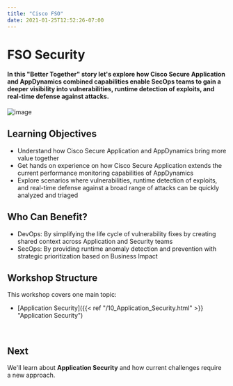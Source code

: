 ```yaml
---
title: "Cisco FSO"
date: 2021-01-25T12:52:26-07:00
---
```


# FSO Security

#### In this "Better Together" story let's explore how Cisco Secure Application and AppDynamics combined capabilities enable SecOps teams to gain a deeper visibility into vulnerabilities, runtime detection of exploits, and real-time defense against attacks.

![image](/images/fso_solution_sec.png)




## Learning Objectives  

* Understand how Cisco Secure Application and AppDynamics bring more value together
* Get hands on experience on how Cisco Secure Application extends the current performance monitoring capabilities of AppDynamics
* Explore scenarios where vulnerabilities, runtime detection of exploits, and real-time defense against a broad range of attacks can be quickly analyzed and triaged


## Who Can Benefit?  

* DevOps: By simplifying the life cycle of vulnerability fixes by creating shared context across Application and Security teams
* SecOps: By providing runtime anomaly detection and prevention with strategic prioritization based on Business Impact


## Workshop Structure  

This workshop covers one main topic:

* [Application Security]({{< ref "/10_Application_Security.html" >}} "Application Security")

<br>

## Next <span style="color: #143c76;"><i class='fas fa-cog fa-spin fa-sm'></i></span>&nbsp;

We'll learn about **Application Security** and how current challenges require a new approach.

<br>


